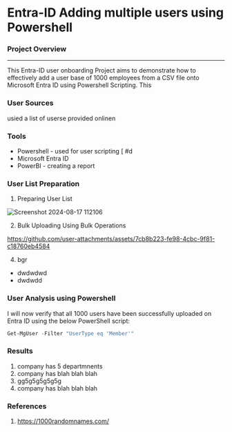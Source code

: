 # Entra-ID Adding multiple users using Powershell

### Project Overview
---
This Entra-ID user onboarding Project aims to demonstrate how to effectively add a user base of 1000 employees from a CSV file onto Microsoft Entra ID using Powershell Scripting. This 

### User Sources

usied a list of userse provided onlinen

### Tools

- Powershell - used for user scripting [ #d
- Microsoft Entra ID
- PowerBI - creating a report


### User List Preparation

1.  Preparing User List

![Screenshot 2024-08-17 112106](https://github.com/user-attachments/assets/c879237a-61f4-447e-a807-d9a9dd26ba92)


2. Bulk Uploading Using Bulk Operations


https://github.com/user-attachments/assets/7cb8b223-fe98-4cbc-9f81-c18760eb4584


   



4.  bgr



   
- dwdwdwd
- dwdwdd

### User Analysis using Powershell

I will now verify that all 1000 users have been successfully uploaded on Entra ID using the below PowerShell script:

```powershell
Get-MgUser -Filter "UserType eq 'Member'"
```

### Results

1. company has 5 departmnents
2. company has blah blah blah
3. gg5g5g5g5g5g
4. company has blah blah blah


### References

1. https://1000randomnames.com/
